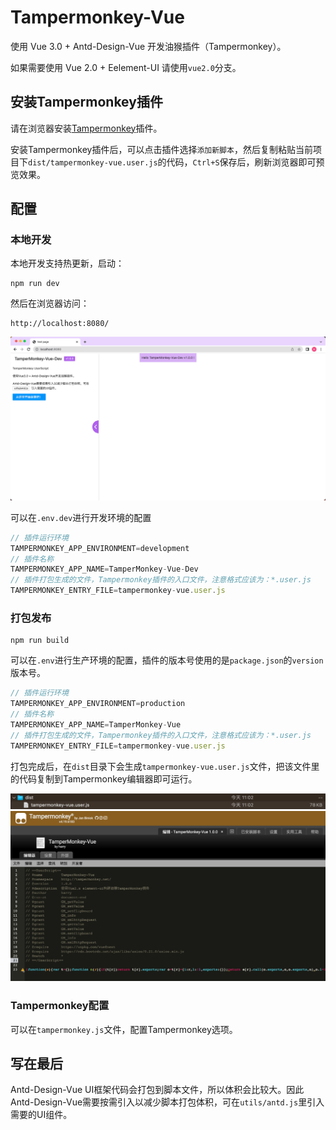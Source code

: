 # Tampermonkey-Vue
使用 Vue 3.0 + Antd-Design-Vue 开发油猴插件（Tampermonkey）。

如果需要使用 Vue 2.0 + Eelement-UI 请使用`vue2.0`分支。

## 安装Tampermonkey插件
请在浏览器安装[Tampermonkey](https://tampermonkey.net/)插件。

安装Tampermonkey插件后，可以点击插件选择`添加新脚本`，然后复制粘贴当前项目下`dist/tampermonkey-vue.user.js`的代码，`Ctrl+S`保存后，刷新浏览器即可预览效果。

## 配置

### 本地开发
本地开发支持热更新，启动：
```
npm run dev
```
然后在浏览器访问：
```
http://localhost:8080/
```
![web dev preview](./docs/web_dev_preview.png)

可以在`.env.dev`进行开发环境的配置
``` js
// 插件运行环境
TAMPERMONKEY_APP_ENVIRONMENT=development
// 插件名称
TAMPERMONKEY_APP_NAME=TamperMonkey-Vue-Dev
// 插件打包生成的文件，Tampermonkey插件的入口文件，注意格式应该为：*.user.js
TAMPERMONKEY_ENTRY_FILE=tampermonkey-vue.user.js

```

### 打包发布
```
npm run build
```

可以在`.env`进行生产环境的配置，插件的版本号使用的是`package.json`的`version`版本号。
```js
// 插件运行环境
TAMPERMONKEY_APP_ENVIRONMENT=production
// 插件名称
TAMPERMONKEY_APP_NAME=TamperMonkey-Vue
// 插件打包生成的文件，Tampermonkey插件的入口文件，注意格式应该为：*.user.js
TAMPERMONKEY_ENTRY_FILE=tampermonkey-vue.user.js
```

打包完成后，在`dist`目录下会生成`tampermonkey-vue.user.js`文件，把该文件里的代码复制到Tampermonkey编辑器即可运行。

![build script](./docs/build_script.png)
![tempermonkey editor](./docs/tempermonkey_editor.png)

### Tampermonkey配置
可以在`tampermonkey.js`文件，配置Tampermonkey选项。

## 写在最后
Antd-Design-Vue UI框架代码会打包到脚本文件，所以体积会比较大。因此Antd-Design-Vue需要按需引入以减少脚本打包体积，可在`utils/antd.js`里引入需要的UI组件。
